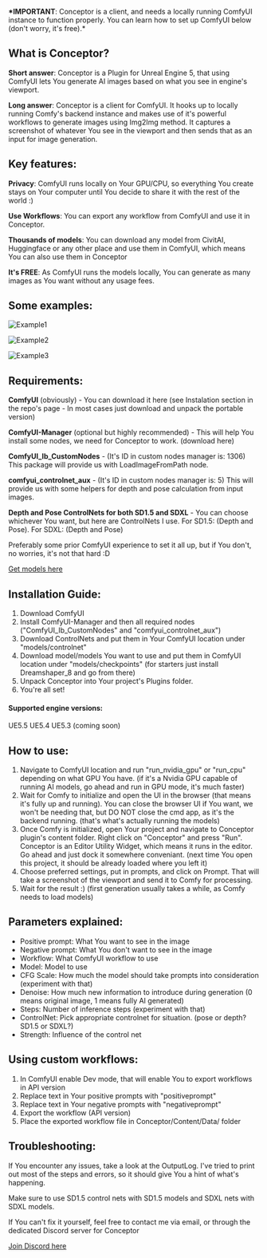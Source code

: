 **\*IMPORTANT**: Conceptor is a client, and needs a locally running ComfyUI instance to function properly. You can learn how to set up ComfyUI below (don't worry, it's free).\*

## What is Conceptor?

**Short answer**: Conceptor is a Plugin for Unreal Engine 5, that using ComfyUI lets You generate AI images based on what you see in engine's viewport.

**Long answer**: Conceptor is a client for ComfyUI. It hooks up to locally running Comfy's backend instance and makes use of it's powerful workflows to generate images using Img2Img method. It captures a screenshot of whatever You see in the viewport and then sends that as an input for image generation.

## Key features:

**Privacy**: ComfyUI runs locally on Your GPU/CPU, so everything You create stays on Your computer until You decide to share it with the rest of the world :)

**Use Workflows**: You can export any workflow from ComfyUI and use it in Conceptor.

**Thousands of models**: You can download any model from CivitAI, Huggingface or any other place and use them in ComfyUI, which means You can also use them in Conceptor

**It's FREE**: As ComfyUI runs the models locally, You can generate as many images as You want without any usage fees.

## Some examples:

![Example1](https://public-files.gumroad.com/zt5farbwyv4mana7k5rech3eo5fg "Example1")

![Example2](https://public-files.gumroad.com/y8zhdscgeg7j7biaucan648xz5hu "Example2")

![Example3](https://public-files.gumroad.com/z1v875hbs4s1qrux5pn1qqv7txrq "Example3")

## Requirements:

**ComfyUI** (obviously) - You can download it here (see Instalation section in the repo's page - In most cases just download and unpack the portable version)

**ComfyUI-Manager** (optional but highly recommended) - This will help You install some nodes, we need for Conceptor to work. (download here)

**ComfyUI_Ib_CustomNodes** - (It's ID in custom nodes manager is: 1306) This package will provide us with LoadImageFromPath node.

**comfyui_controlnet_aux** - (It's ID in custom nodes manager is: 5) This will provide us with some helpers for depth and pose calculation from input images.

**Depth and Pose ControlNets for both SD1.5 and SDXL** - You can choose whichever You want, but here are ControlNets I use. For SD1.5: (Depth and Pose). For SDXL: (Depth and Pose)

Preferably some prior ComfyUI experience to set it all up, but if You don't, no worries, it's not that hard :D

[Get models here](https://civitai.com "Get models here")

## Installation Guide:

1. Download ComfyUI
2. Install ComfyUI-Manager and then all required nodes ("ComfyUI_Ib_CustomNodes" and "comfyui_controlnet_aux")
3. Download ControlNets and put them in Your ComfyUI location under "models/controlnet"
4. Download model/models You want to use and put them in ComfyUI location under "models/checkpoints" (for starters just install Dreamshaper_8 and go from there)
5. Unpack Conceptor into Your project's Plugins folder.
6. You're all set!

#### Supported engine versions:

UE5.5
UE5.4
UE5.3 (coming soon)

## How to use:

1. Navigate to ComfyUI location and run "run_nvidia_gpu" or "run_cpu" depending on what GPU You have. (if it's a Nvidia GPU capable of running AI models, go ahead and run in GPU mode, it's much faster)
2. Wait for Comfy to initialize and open the UI in the browser (that means it's fully up and running). You can close the browser UI if You want, we won't be needing that, but DO NOT close the cmd app, as it's the backend running. (that's what's actually running the models)
3. Once Comfy is initialized, open Your project and navigate to Conceptor plugin's content folder. Right click on "Conceptor" and press "Run". Conceptor is an Editor Utility Widget, which means it runs in the editor. Go ahead and just dock it somewhere conveniant. (next time You open this project, it should be already loaded where you left it)
4. Choose preferred settings, put in prompts, and click on Prompt. That will take a screenshot of the viewport and send it to Comfy for processing.
5. Wait for the result :) (first generation usually takes a while, as Comfy needs to load models)

## Parameters explained:

- Positive prompt: What You want to see in the image
- Negative prompt: What You don't want to see in the image
- Workflow: What ComfyUI workflow to use
- Model: Model to use
- CFG Scale: How much the model should take prompts into consideration (experiment with that)
- Denoise: How much new information to introduce during generation (0 means original image, 1 means fully AI generated)
- Steps: Number of inference steps (experiment with that)
- ControlNet: Pick appropriate controlnet for situation. (pose or depth? SD1.5 or SDXL?)
- Strength: Influence of the control net

## Using custom workflows:

1. In ComfyUI enable Dev mode, that will enable You to export workflows in API version
2. Replace text in Your positive prompts with "positiveprompt"
3. Replace text in Your negative prompts with "negativeprompt"
4. Export the workflow (API version)
5. Place the exported workflow file in Conceptor/Content/Data/ folder

## Troubleshooting:

If You encounter any issues, take a look at the OutputLog. I've tried to print out most of the steps and errors, so it should give You a hint of what's happening.

Make sure to use SD1.5 control nets with SD1.5 models and SDXL nets with SDXL models.

If You can't fix it yourself, feel free to contact me via email, or through the dedicated Discord server for Conceptor

[Join Discord here](https://discord.gg/kd3RJ9s5n7 "Join Discord here")

